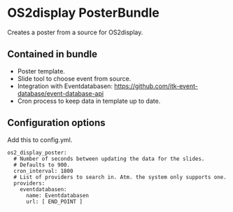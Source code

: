 # OS2display PosterBundle
Creates a poster from a source for OS2display.

## Contained in bundle
* Poster template.
* Slide tool to choose event from source.
* Integration with Eventdatabasen: https://github.com/itk-event-database/event-database-api
* Cron process to keep data in template up to date.

## Configuration options
Add this to config.yml.
```
os2_display_poster:
  # Number of seconds between updating the data for the slides.
  # Defaults to 900.
  cron_interval: 1800
  # List of providers to search in. Atm. the system only supports one.
  providers:
    eventdatabasen:
      name: Eventdatabasen
      url: [ END_POINT ]

```
